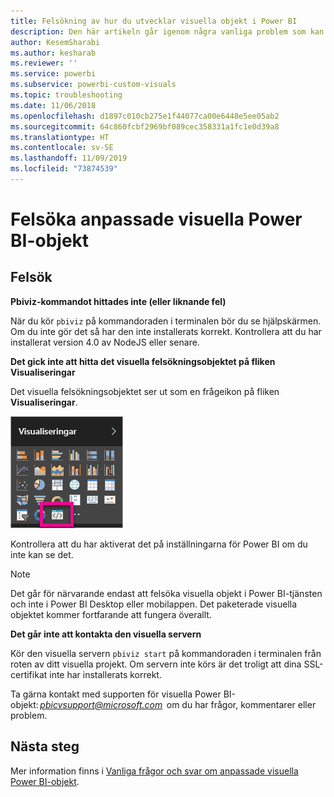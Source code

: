 ```yaml
---
title: Felsökning av hur du utvecklar visuella objekt i Power BI
description: Den här artikeln går igenom några vanliga problem som kan uppstå när du utvecklar eller skapar ett anpassat objekt i Power BI.
author: KesemSharabi
ms.author: kesharab
ms.reviewer: ''
ms.service: powerbi
ms.subservice: powerbi-custom-visuals
ms.topic: troubleshooting
ms.date: 11/06/2018
ms.openlocfilehash: d1897c010cb275e1f44077ca00e6448e5ee05ab2
ms.sourcegitcommit: 64c860fcbf2969bf089cec358331a1fc1e0d39a8
ms.translationtype: HT
ms.contentlocale: sv-SE
ms.lasthandoff: 11/09/2019
ms.locfileid: "73874539"
---
```

# <a name="troubleshoot-power-bi-power-bi-visuals"></a>Felsöka anpassade visuella Power BI-objekt

## <a name="debug"></a>Felsök

**Pbiviz-kommandot hittades inte (eller liknande fel)**

När du kör `pbiviz` på kommandoraden i terminalen bör du se hjälpskärmen. Om du inte gör det så har den inte installerats korrekt. Kontrollera att du har installerat version 4.0 av NodeJS eller senare.

**Det gick inte att hitta det visuella felsökningsobjektet på fliken Visualiseringar**

Det visuella felsökningsobjektet ser ut som en frågeikon på fliken **Visualiseringar**.

![Val av visuella objekt](media/power-bi-custom-visuals-troubleshoot/powerbi-developer-visual-selection.png)

Kontrollera att du har aktiverat det på inställningarna för Power BI om du inte kan se det.

> [!NOTE]
> Det går för närvarande endast att felsöka visuella objekt i Power BI-tjänsten och inte i Power BI Desktop eller mobilappen. Det paketerade visuella objektet kommer fortfarande att fungera överallt.

**Det går inte att kontakta den visuella servern**

Kör den visuella servern `pbiviz start` på kommandoraden i terminalen från roten av ditt visuella projekt. Om servern inte körs är det troligt att dina SSL-certifikat inte har installerats korrekt.

Ta gärna kontakt med supporten för visuella Power BI-objekt: *pbicvsupport@microsoft.com*  om du har frågor, kommentarer eller problem.

## <a name="next-steps"></a>Nästa steg

Mer information finns i [Vanliga frågor och svar om anpassade visuella Power BI-objekt](power-bi-custom-visuals-faq.md#organizational-visuals).
